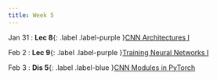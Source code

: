 ```yaml
---
title: Week 5
---
```


Jan 31
: **Lec 8**{: .label .label-purple }[CNN Architectures I](#)
  <!-- : [3.1](#), [2.2](#), [2.3](#) -->

Feb 2
: **Lec 9**{: .label .label-purple }[Training Neural Networks I](#)
  <!-- : [Solution](#) -->

Feb 3
: **Dis 5**{: .label .label-blue }[CNN Modules in PyTorch](#)
